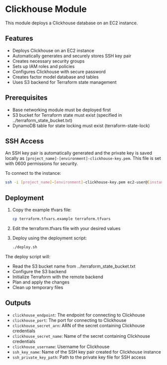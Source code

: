 # Clickhouse Module

This module deploys a Clickhouse database on an EC2 instance.

## Features

- Deploys Clickhouse on an EC2 instance
- Automatically generates and securely stores SSH key pair
- Creates necessary security groups
- Sets up IAM roles and policies
- Configures Clickhouse with secure password
- Creates factor model database and tables
- Uses S3 backend for Terraform state management

## Prerequisites

- Base networking module must be deployed first
- S3 bucket for Terraform state must exist (specified in ../terraform_state_bucket.txt)
- DynamoDB table for state locking must exist (terraform-state-lock)


## SSH Access

An SSH key pair is automatically generated and the private key is saved locally as `[project_name]-[environment]-clickhouse-key.pem`. This file is set with 0600 permissions for security.

To connect to the instance:

```bash
ssh -i [project_name]-[environment]-clickhouse-key.pem ec2-user@[instance_ip]
```

## Deployment

1. Copy the example tfvars file:
   ```bash
   cp terraform.tfvars.example terraform.tfvars
   ```

2. Edit the terraform.tfvars file with your desired values

3. Deploy using the deployment script:
   ```bash
   ./deploy.sh
   ```

The deploy script will:
- Read the S3 bucket name from ../terraform_state_bucket.txt
- Configure the S3 backend
- Initialize Terraform with the remote backend
- Plan and apply the changes
- Clean up temporary files

## Outputs

- `clickhouse_endpoint`: The endpoint for connecting to Clickhouse
- `clickhouse_port`: The port for connecting to Clickhouse
- `clickhouse_secret_arn`: ARN of the secret containing Clickhouse credentials
- `clickhouse_secret_name`: Name of the secret containing Clickhouse credentials
- `clickhouse_username`: Username for Clickhouse
- `ssh_key_name`: Name of the SSH key pair created for Clickhouse instance
- `ssh_private_key_path`: Path to the private key file for SSH access
